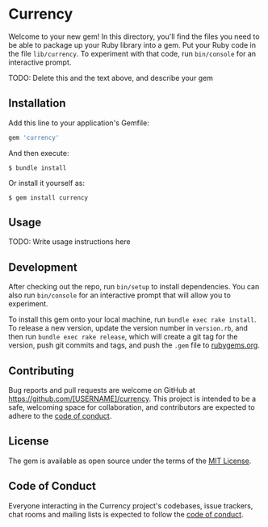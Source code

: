 # Currency

Welcome to your new gem! In this directory, you'll find the files you need to be able to package up your Ruby library into a gem. Put your Ruby code in the file `lib/currency`. To experiment with that code, run `bin/console` for an interactive prompt.

TODO: Delete this and the text above, and describe your gem

## Installation

Add this line to your application's Gemfile:

```ruby
gem 'currency'
```

And then execute:

    $ bundle install

Or install it yourself as:

    $ gem install currency

## Usage

TODO: Write usage instructions here

## Development

After checking out the repo, run `bin/setup` to install dependencies. You can also run `bin/console` for an interactive prompt that will allow you to experiment.

To install this gem onto your local machine, run `bundle exec rake install`. To release a new version, update the version number in `version.rb`, and then run `bundle exec rake release`, which will create a git tag for the version, push git commits and tags, and push the `.gem` file to [rubygems.org](https://rubygems.org).

## Contributing

Bug reports and pull requests are welcome on GitHub at https://github.com/[USERNAME]/currency. This project is intended to be a safe, welcoming space for collaboration, and contributors are expected to adhere to the [code of conduct](https://github.com/[USERNAME]/currency/blob/master/CODE_OF_CONDUCT.md).


## License

The gem is available as open source under the terms of the [MIT License](https://opensource.org/licenses/MIT).

## Code of Conduct

Everyone interacting in the Currency project's codebases, issue trackers, chat rooms and mailing lists is expected to follow the [code of conduct](https://github.com/[USERNAME]/currency/blob/master/CODE_OF_CONDUCT.md).

